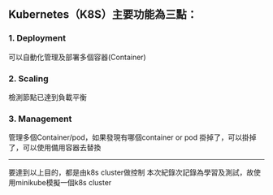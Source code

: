 ## Kubernetes（K8S）主要功能為三點：

### 1. Deployment
可以自動化管理及部署多個容器(Container)
### 2. Scaling
檢測節點已達到負載平衡
### 3. Management
管理多個Container/pod，如果發現有哪個container or pod 掛掉了，可以掛掉了，可以使用備用容器去替換

---
要達到以上目的，都是由k8s cluster做控制
本次紀錄次記錄為學習及測試，故使用minikube模擬一個k8s cluster



